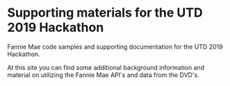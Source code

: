 # Supporting materials for the UTD 2019 Hackathon
Fannie Mae code samples and supporting documentation for the UTD 2019 Hackathon.

At this site you can find some additional background information and material on utilizing the Fannie Mae API's and data from the DVD's. 
